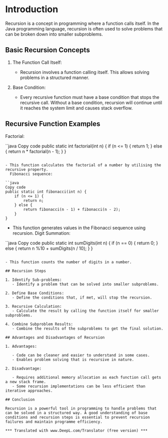 # Introduction

Recursion is a concept in programming where a function calls itself. In the Java programming language, recursion is often used to solve problems that can be broken down into smaller subproblems.

## Basic Recursion Concepts

1. The Function Call Itself:

   - Recursion involves a function calling itself. This allows solving problems in a structured manner.

2. Base Condition:

   - Every recursive function must have a base condition that stops the recursive call. Without a base condition, recursion will continue until it reaches the system limit and causes stack overflow.

## Recursive Function Examples

Factorial:

``java
Copy code
public static int factorial(int n) {
    if (n <= 1) {
        return 1;
    } else {
        return n * factorial(n - 1);
    }
}

```

- This function calculates the factorial of a number by utilising the recursive property.
  Fibonacci sequence:

``java
Copy code
public static int fibonacci(int n) {
    if (n <= 1) {
        return n;
    } else {
        return fibonacci(n - 1) + fibonacci(n - 2);
    }
}
```

- This function generates values in the Fibonacci sequence using recursion.
Digit Summation:

``java
Copy code
public static int sumDigits(int n) {
    if (n == 0) {
        return 0;
    } else {
        return n %10 + sumDigits(n / 10);
    }
}

```

- This function counts the number of digits in a number.

## Recursion Steps

1. Identify Sub-problems:
   - Identify a problem that can be solved into smaller subproblems.
  
2. Define Base Conditions:
   - Define the conditions that, if met, will stop the recursion.

3. Recursive Calculation:
   - Calculate the result by calling the function itself for smaller subproblems.

4. Combine Subproblem Results:
   - Combine the results of the subproblems to get the final solution.

## Advantages and Disadvantages of Recursion

1. Advantages:

   - Code can be cleaner and easier to understand in some cases.
   - Enables problem solving that is recursive in nature.

2. Disadvantage:

   - Requires additional memory allocation as each function call gets a new stack frame.
   - Some recursion implementations can be less efficient than iterative approaches.

## Conclusion

Recursion is a powerful tool in programming to handle problems that can be solved in a structured way. A good understanding of base conditions and recursion steps is essential to prevent recursion failures and maintain programme efficiency.

*** Translated with www.DeepL.com/Translator (free version) ***
